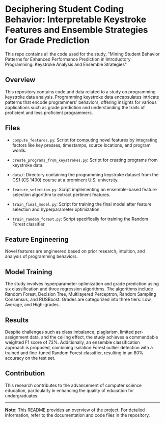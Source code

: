 # Deciphering Student Coding Behavior: Interpretable Keystroke Features and Ensemble Strategies for Grade Prediction
This repo contains all the code used for the study, "Mining Student Behavior Patterns for Enhanced Performance Prediction in Introductory Programming: Keystroke Analysis and Ensemble Strategies"

## Overview

This repository contains code and data related to a study on programming keystroke data analysis. Programming keystroke data encapsulates intricate patterns that encode programmers' behaviors, offering insights for various applications such as grade prediction and understanding the traits of proficient and less proficient programmers.

## Files

- `compute_features.py`: Script for computing novel features by integrating factors like key presses, timestamps, source locations, and program words.
  
- `create_programs_from_keystrokes.py`: Script for creating programs from keystroke data.

- `data/`: Directory containing the programming keystroke dataset from the CS1 (CS 1400) course at a prominent U.S. university.

- `feature_selection.py`: Script implementing an ensemble-based feature selection algorithm to extract pertinent features.

- `train_final_model.py`: Script for training the final model after feature selection and hyperparameter optimization.

- `train_random_forest.py`: Script specifically for training the Random Forest classifier.

## Feature Engineering

Novel features are engineered based on prior research, intuition, and analysis of programming behaviors.

## Model Training

The study involves hyperparameter optimization and grade prediction using six classification and three regression algorithms. The algorithms include Random Forest, Decision Tree, Multilayered Perceptron, Random Sampling Consensus, and RUSBoost. Grades are categorized into three tiers: Low, Average, and High-grades.

## Results

Despite challenges such as class imbalance, plagiarism, limited per-assignment data, and the ceiling effect, the study achieves a commendable weighted F1 score of 73%. Additionally, an ensemble classification approach is proposed, combining Isolation Forest outlier detection with a trained and fine-tuned Random Forest classifier, resulting in an 80% accuracy on the test set.

## Contribution

This research contributes to the advancement of computer science education, particularly in enhancing the quality of education for undergraduates.

---

**Note:** This README provides an overview of the project. For detailed information, refer to the documentation and code files in the repository.

